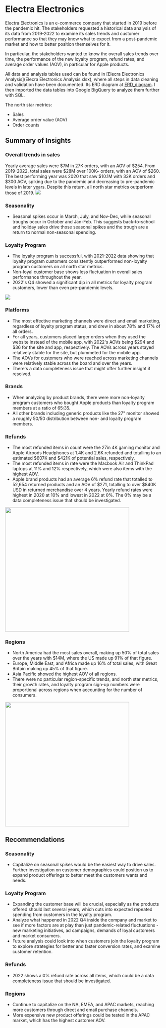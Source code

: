 # Electra Electronics 
Electra Electronics is an e-commerce company that started in 2019 before the pandemic hit. The stakeholders requested a historical data analysis of its data from 2019-2022 to examine its sales trends and customer performance so that they may know what to expect from a post-pandemic market and how to better position themselves for it.

In particular, the stakeholders wanted to know the overall sales trends over time, the performance of the new loyalty program, refund rates, and average order values (AOV), in particular for Apple products.

All data and analysis tables used can be found in [Elecra Electronics Analysis](Elecra Electronics Analysis.xlsx), where all steps in data cleaning and validation have been documented. Its ERD diagram at [ERD_diagram](assets/ERD_diagram.png). I then imported the data tables into Google BigQuery to analyze them further with SQL.

The north star metrics: 
- Sales
- Average order value (AOV)
- Order counts


## Summary of Insights
### Overall trends in sales
Yearly average sales were \$7M in 27K orders, with an AOV of \$254. From 2019-2022, total sales were \$28M over 100K+ orders, with an AOV of \$260. The best performing year was 2020 that saw \$10.1M with 33K orders and \$300 AOV, spiking due to the pandemic and decreasing to pre-pandemic levels in later years. Despite this return, all north star metrics outperform those of 2019.
<img src="assets/growth_sales.png">

### Seasonality
- Seasonal spikes occur in March, July, and Nov-Dec, while seasonal troughs occur in October and Jan-Feb. This suggests back-to-school and holiday sales drive those seasonal spikes and the trough are a return to normal non-seasonal spending.


### Loyalty Program
- The loyalty program is successful, with 2021-2022 data showing that loyalty program customers consistently outperformed non-loyalty program customers on all north star metrics. 
- Non-loyal customer base shows less fluctuation in overall sales performance throughout the year.
- 2022's Q4 showed a significant dip in all metrics for loyalty program customers, lower than even pre-pandemic levels.
<img src="assets/north_stars_by_loyalty.png">


### Platforms
- The most effective marketing channels were direct and email marketing, regardless of loyalty program status, and drew in about 78% and 17% of all orders.
- For all years, customers placed larger orders when they used the website instead of the mobile app, with 2022's AOVs being \$294 and \$36 for the site and app, respectively. The AOVs across years stayed relatively stable for the site, but plummeted for the mobile app.
- The AOVs for customers who were reached across marketing channels were relatively stable across the board and over the years.
- There's a data completeness issue that might offer further insight if resolved.

### Brands
- When analyzing by product brands, there were more non-loyalty program customers who bought Apple products than loyalty program members at a ratio of 65:35.
- All other brands including generic products like the 27" monitor showed a roughly 50/50 distribution between non- and loyalty program members.

### Refunds
- The most refunded items in count were the 27in 4K gaming monitor and Apple Airpods Headphones at 1.4K and 2.6K refunded and totalling to an estimated \$607K and \$421K of potential sales, respectively.
- The most refunded items in rate were the Macbook Air and ThinkPad laptops at 11% and 12% respectively, which were also items with the highest AOV.
- Apple brand products had an average 6% refund rate that totalled to 52,654 returned products and an AOV of \$271, totalling to over \$840K USD in returned merchandise over 4 years. Yearly refund rates were highest in 2020 at 10% and lowest in 2022 at 0%. The 0% may be a data completeness issue that should be investigated.
<img src="assets/refunds_apple.png" width="400">


### Regions
- North America had the most sales overall, making up 50% of total sales over the years with \$14M, where the US made up 91% of that figure.
- Europe, Middle East, and Africa made up 16% of total sales, with Great Britain making up 45% of that figure.
- Asia Pacific showed the highest AOV of all regions.
- There were no particular region-specific trends, and north star metrics, their growth rates, and loyalty program sign-up numbers were proportional across regions when accounting for the number of consumers.
<img src="assets/countries_nsm.png" width="400">


## Recommendations
### Seasonality
- Capitalize on seasonal spikes would be the easiest way to drive sales. Further investigation on customer demographics could position us to expand product offerings to better meet the customers wants and needs.

### Loyalty Program
- Expanding the customer base will be crucial, especially as the products offered should last several years, which cuts into expected repeated spending from customers in the loyalty program.
- Analyze what happened in 2022 Q4 inside the company and market to see if more factors are at play than just pandemic-related fluctuations - new marketing initiatives, ad campaigns, demands of loyal customers and market consumers.
- Future analysis could look into when customers join the loyalty program to explore strategies for better and faster conversion rates, and examine customer retention.

### Refunds
- 2022 shows a 0% refund rate across all items, which could be a data completeness issue that should be investigated.

### Regions
- Continue to capitalize on the NA, EMEA, and APAC markets, reaching more customers through direct and email purchase channels.
- More expensive new product offerings could be tested in the APAC market, which has the highest customer AOV.